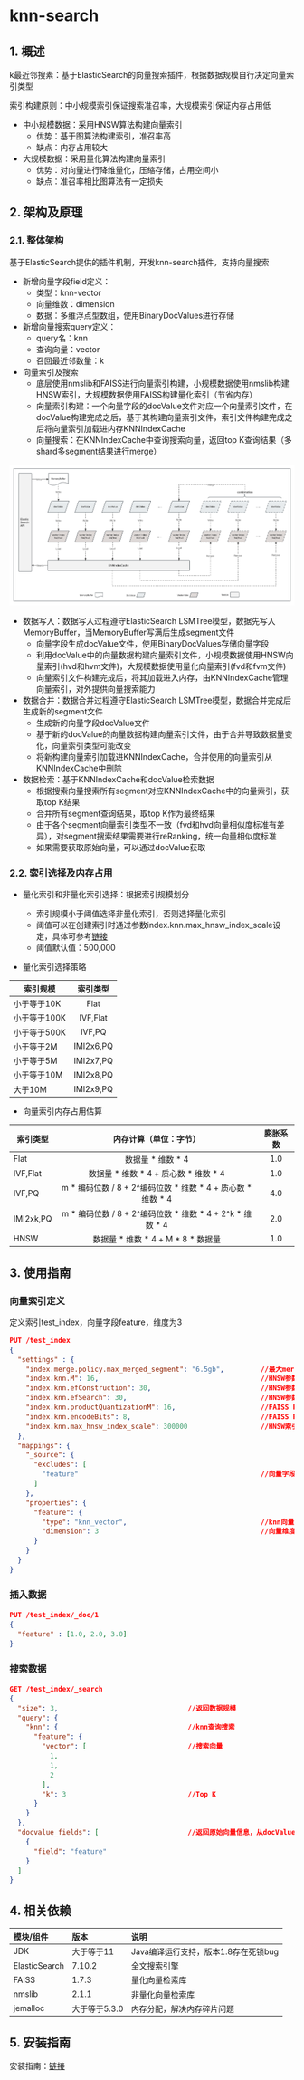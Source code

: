 # knn-search

## 1. 概述
k最近邻搜素：基于ElasticSearch的向量搜索插件，根据数据规模自行决定向量索引类型

索引构建原则：中小规模索引保证搜索准召率，大规模索引保证内存占用低

* 中小规模数据：采用HNSW算法构建向量索引
  * 优势：基于图算法构建索引，准召率高
  * 缺点：内存占用较大
* 大规模数据：采用量化算法构建向量索引
  * 优势：对向量进行降维量化，压缩存储，占用空间小
  * 缺点：准召率相比图算法有一定损失 

## 2. 架构及原理

### 2.1. 整体架构
基于ElasticSearch提供的插件机制，开发knn-search插件，支持向量搜索

* 新增向量字段field定义：
  * 类型：knn-vector
  * 向量维数：dimension
  * 数据：多维浮点型数组，使用BinaryDocValues进行存储
* 新增向量搜索query定义：
  * query名：knn
  * 查询向量：vector
  * 召回最近邻数量：k
* 向量索引及搜索
  * 底层使用nmslib和FAISS进行向量索引构建，小规模数据使用nmslib构建HNSW索引，大规模数据使用FAISS构建量化索引（节省内存）
  * 向量索引构建：一个向量字段的docValue文件对应一个向量索引文件，在docValue构建完成之后，基于其构建向量索引文件，索引文件构建完成之后将向量索引加载进内存KNNIndexCache
  * 向量搜索：在KNNIndexCache中查询搜索向量，返回top K查询结果（多shard多segment结果进行merge）

![knn_architecture](https://github.com/frankcl/knn-search/blob/main/image/knn_architecture.png)

* 数据写入：数据写入过程遵守ElasticSearch LSMTree模型，数据先写入MemoryBuffer，当MemoryBuffer写满后生成segment文件
  * 向量字段生成docValue文件，使用BinaryDocValues存储向量字段
  * 利用docValue中的向量数据构建向量索引文件，小规模数据使用HNSW向量索引(hvd和hvm文件)，大规模数据使用量化向量索引(fvd和fvm文件)
  * 向量索引文件构建完成后，将其加载进入内存，由KNNIndexCache管理向量索引，对外提供向量搜索能力
* 数据合并：数据合并过程遵守ElasticSearch LSMTree模型，数据合并完成后生成新的segment文件
  * 生成新的向量字段docValue文件
  * 基于新的docValue的向量数据构建向量索引文件，由于合并导致数据量变化，向量索引类型可能改变
  * 将新构建向量索引加载进KNNIndexCache，合并使用的向量索引从KNNIndexCache中删除
* 数据检索：基于KNNIndexCache和docValue检索数据
  * 根据搜索向量搜索所有segment对应KNNIndexCache中的向量索引，获取top K结果
  * 合并所有segment查询结果，取top K作为最终结果
  * 由于各个segment向量索引类型不一致（fvd和hvd向量相似度标准有差异），对segment搜索结果需要进行reRanking，统一向量相似度标准
  * 如果需要获取原始向量，可以通过docValue获取

### 2.2. 索引选择及内存占用

* 量化索引和非量化索引选择：根据索引规模划分
  * 索引规模小于阈值选择非量化索引，否则选择量化索引
  * 阈值可以在创建索引时通过参数index.knn.max_hnsw_index_scale设定，具体可参考[链接](https://github.com/frankcl/knn-search#%E5%90%91%E9%87%8F%E7%B4%A2%E5%BC%95%E5%AE%9A%E4%B9%89)
  * 阈值默认值：500,000

* 量化索引选择策略

| 索引规模     |   索引类型    |
|----------|:---------:|
| 小于等于10K  |   Flat    |
| 小于等于100K | IVF,Flat  |
| 小于等于500K |  IVF,PQ   |
| 小于等于2M   | IMI2x6,PQ |
| 小于等于5M   | IMI2x7,PQ |
| 小于等于10M  | IMI2x8,PQ |
| 大于10M    | IMI2x9,PQ |

* 向量索引内存占用估算

| 索引类型      |                  内存计算（单位：字节）                  | 膨胀系数 |
|-----------|:---------------------------------------------:|:----:|
| Flat      |                 数据量 * 维数 * 4                  | 1.0  |
| IVF,Flat  |          数据量 * 维数 * 4 + 质心数 * 维数 * 4          | 1.0  |
| IVF,PQ    | m * 编码位数 / 8 + 2^编码位数 * 维数 * 4 + 质心数 * 维数 * 4 | 4.0  |
| IMI2xk,PQ | m * 编码位数 / 8 + 2^编码位数 * 维数 * 4 + 2^k * 维数 * 4 | 2.0  |
| HNSW      |          数据量 * 维数 * 4 + M * 8 * 数据量           | 1.0  |

## 3. 使用指南

### 向量索引定义

定义索引test_index，向量字段feature，维度为3

```json
PUT /test_index
{
  "settings" : {
    "index.merge.policy.max_merged_segment": "6.5gb",         //最大merge segment大小
    "index.knn.M": 16,                                        //HNSW参数M
    "index.knn.efConstruction": 30,                           //HNSW参数efConstruction
    "index.knn.efSearch": 30,                                 //HNSW参数efSearch
    "index.knn.productQuantizationM": 16,                     //FAISS PQ参数M
    "index.knn.encodeBits": 8,                                //FAISS PQ参数encodeBits
    "index.knn.max_hnsw_index_scale": 300000                  //HNSW索引阈值，超过阈值生成量化FAISS索引
  },
  "mappings": {
    "_source": {
      "excludes": [
        "feature"                                             //向量字段不存储source，节省空间
      ]
    },
    "properties": {
      "feature": {
        "type": "knn_vector",                                 //knn向量字段
        "dimension": 3                                        //向量维度
      }
    }
  }
}
```

### 插入数据

```json
PUT /test_index/_doc/1
{
  "feature" : [1.0, 2.0, 3.0]
}
```

### 搜索数据

```json
GET /test_index/_search
{
  "size": 3,                                //返回数据规模
  "query": {
    "knn": {                                //knn查询搜索
      "feature": {
        "vector": [                         //搜索向量
          1,
          1,
          2
        ],
        "k": 3                              //Top K
      }
    }
  },
  "docvalue_fields": [                      //返回原始向量信息，从docValue读取向量数据                   
    {
      "field": "feature"
    }
  ]
}
```

## 4. 相关依赖

| 模块/组件         | 版本        | 说明                      |
|:--------------|:----------|:------------------------|
| JDK           | 大于等于11    | Java编译运行支持，版本1.8存在死锁bug |
 | ElasticSearch | 7.10.2    | 全文搜索引擎                  |
 | FAISS         | 1.7.3     | 量化向量检索库                 |
| nmslib        | 2.1.1     | 非量化向量检索库                |
| jemalloc      | 大于等于5.3.0 | 内存分配，解决内存碎片问题           |

## 5. 安装指南

安装指南：[链接](https://github.com/frankcl/knn-search/blob/main/INSTALL.md)